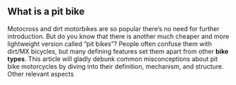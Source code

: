 ## What is a pit bike

Motocross and dirt motorbikes are so popular there’s no need for further introduction. But do you know that there is another much cheaper and more lightweight version called “pit bikes”? People often confuse them with dirt/MX bicycles, but many defining features set them apart from other **bike types**.
This article will gladly debunk common misconceptions about pit bike motorcycles by diving into their definition, mechanism, and structure. Other relevant aspects
